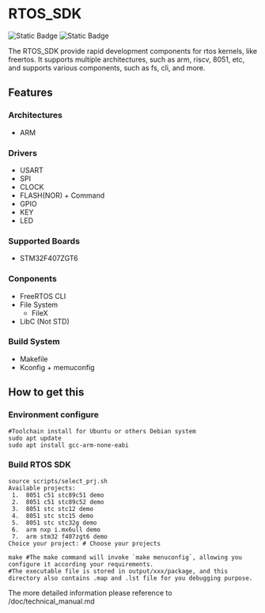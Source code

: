 # RTOS_SDK
![Static Badge](https://img.shields.io/badge/version-v0.1.0-red) ![Static Badge](https://img.shields.io/badge/label-rtos_sdk-blue)

The RTOS_SDK provide rapid development components for rtos kernels, like freertos. It supports multiple architectures, such as arm, riscv, 8051, etc, and supports various components, such as fs, cli, and more.
## Features
### Architectures
- ARM
### Drivers
- USART
- SPI
- CLOCK
- FLASH(NOR) + Command
- GPIO
- KEY
- LED
### Supported Boards
- STM32F407ZGT6
### Conponents
- FreeRTOS CLI
- File System
	- FileX
- LibC (Not STD)
### Build System
- Makefile
- Kconfig + memuconfig

## How to get this
### Environment configure
```
#Toolchain install for Ubuntu or others Debian system
sudo apt update
sudo apt install gcc-arm-none-eabi
```
### Build RTOS SDK
```
source scripts/select_prj.sh
Available projects:
 1.  8051 c51 stc89c51 demo
 2.  8051 c51 stc89c52 demo
 3.  8051 stc stc12 demo
 4.  8051 stc stc15 demo
 5.  8051 stc stc32g demo
 6.  arm nxp i.mx6ull demo
 7.  arm stm32 f407zgt6 demo
Choice your project: # Choose your projects

make #The make command will invoke `make menuconfig`, allowing you configure it according your requirements.
#The executable file is stored in output/xxx/package, and this directory also contains .map and .lst file for you debugging purpose.
```
The more detailed information please reference to /doc/technical_manual.md

	

